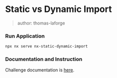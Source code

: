 # Static vs Dynamic Import

> author: thomas-laforge

### Run Application

```bash
npx nx serve nx-static-dynamic-import
```

### Documentation and Instruction

Challenge documentation is [here](https://angular-challenges.vercel.app/challenges/nx/42-static-dynamic-import/).
